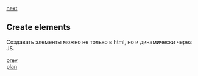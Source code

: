 <a href="04.md">next</a>

<h2>Create elements</h2>

<div>
Создавать элементы можно не только в html, но и динамически через JS.
</div>

<a href="02.md">prev</a>
<br/>
<a href="00.md">plan</a>
